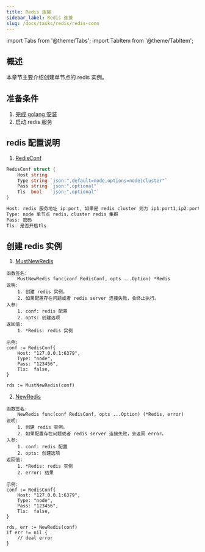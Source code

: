```yaml
---
title: Redis 连接
sidebar_label: Redis 连接
slug: /docs/tasks/redis/redis-conn
---
```


import Tabs from '@theme/Tabs';
import TabItem from '@theme/TabItem';

## 概述

本章节主要介绍创建单节点的 redis 实例。

## 准备条件

1. <a href="/docs/tasks" target="_blank">完成 golang 安装</a>
2. 启动 redis 服务

## redis 配置说明

1. <a href="https://github.com/zeromicro/go-zero/blob/master/core/stores/redis/conf.go#L16" target="_blank">RedisConf</a>

```go
RedisConf struct {
	Host string
	Type string `json:",default=node,options=node|cluster"`
	Pass string `json:",optional"`
	Tls  bool   `json:",optional"`
}

Host: redis 服务地址 ip:port, 如果是 redis cluster 则为 ip1:port1,ip2:port2,ip3:port3...(暂不支持redis sentinel)
Type: node 单节点 redis，cluster redis 集群
Pass: 密码
Tls: 是否开启tls
```

## 创建 redis 实例

1. <a href="https://github.com/zeromicro/go-zero/blob/master/core/stores/redis/conf.go#L16" target="_blank">MustNewRedis</a>

```golang
函数签名:
    MustNewRedis func(conf RedisConf, opts ...Option) *Redis
说明:
    1. 创建 redis 实例。
    2. 如果配置存在问题或者 redis server 连接失败，会终止执行。
入参:
    1. conf: redis 配置
    2. opts: 创建选项
返回值:
    1. *Redis: redis 实例

示例:
conf := RedisConf{
	Host: "127.0.0.1:6379",
	Type: "node",
	Pass: "123456",
	Tls:  false,
}

rds := MustNewRedis(conf)
```

2. <a href="https://github.com/zeromicro/go-zero/blob/master/core/stores/redis/conf.go#L16" target="_blank">NewRedis</a>

```golang
函数签名:
    NewRedis func(conf RedisConf, opts ...Option) (*Redis, error)
说明:
    1. 创建 redis 实例。
    2. 如果配置存在问题或者 redis server 连接失败，会返回 error。
入参:
    1. conf: redis 配置
    2. opts: 创建选项
返回值:
    1. *Redis: redis 实例
    2. error: 结果

示例:
conf := RedisConf{
	Host: "127.0.0.1:6379",
	Type: "node",
	Pass: "123456",
	Tls:  false,
}

rds, err := NewRedis(conf)
if err != nil {
    // deal error
}
```
